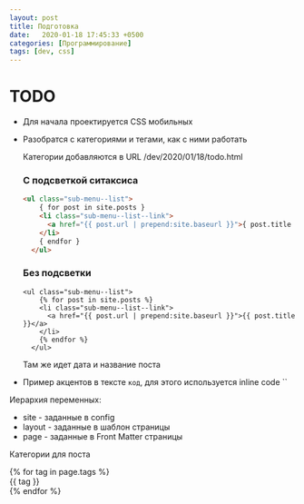 ```yaml
---
layout: post
title: Подготовка
date:   2020-01-18 17:45:33 +0500
categories: [Программирование]
tags: [dev, css]
---
```

# TODO
* Для начала проектируется CSS мобильных
* Разобратся с категориями и тегами, как с ними работать

  Категории добавляются в URL /dev/2020/01/18/todo.html
  ### C подсветкой ситаксиса
  ``` html
  <ul class="sub-menu--list">
      { for post in site.posts }
      <li class="sub-menu--list--link">
        <a href="{{ post.url | prepend:site.baseurl }}">{ post.title }</a>
      </li>
      { endfor }
    </ul>
   ```

  ### Без подсветки

  ``` 
  <ul class="sub-menu--list">
      {% for post in site.posts %}
      <li class="sub-menu--list--link">
        <a href="{{ post.url | prepend:site.baseurl }}">{{ post.title }}</a>
      </li>
      {% endfor %}
    </ul>
   ```
  Там же идет дата и название поста
* Пример акцентов в тексте `код`, для этого используется inline code \`\`



Иерархия переменных:
* site - заданные в config
* layout - заданные в шаблон страницы
* page - заданные в Front Matter страницы

Категории для поста

<div class='tags'>
{% for tag in page.tags %}
  <div class='tag'>{{ tag }}</div>
{% endfor %}
<div>
